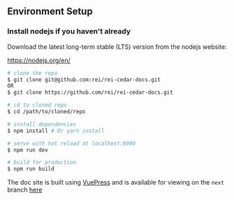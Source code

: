 ## Environment Setup

### Install nodejs if you haven't already
Download the latest long-term stable (LTS) version from the nodejs website:

https://nodejs.org/en/

``` bash
# clone the repo
$ git clone git@github.com:rei/rei-cedar-docs.git
OR
$ git clone https://github.com/rei/rei-cedar-docs.git

# cd to cloned repo
$ cd /path/to/cloned/repo

# install dependencies
$ npm install # Or yarn install

# serve with hot reload at localhost:8080
$ npm run dev

# build for production
$ npm run build
```

The doc site is built using [VuePress](https://vuepress.vuejs.org) and is available for viewing on the `next` branch [here](http://cedar-docs.rei-cloud.com/rei-cedar-docs/)
